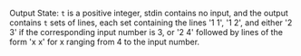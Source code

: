 Output State: `t` is a positive integer, stdin contains no input, and the output contains `t` sets of lines, each set containing the lines '1 1', '1 2', and either '2 3' if the corresponding input number is 3, or '2 4' followed by lines of the form 'x x' for x ranging from 4 to the input number.